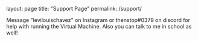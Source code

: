 layout: page
title: "Support Page"
permalink: /support/

Message "levilouischavez" on Instagram or thenstop#0379 on discord for help with running the Virtual Machine.
Also you can talk to me in school as well!
